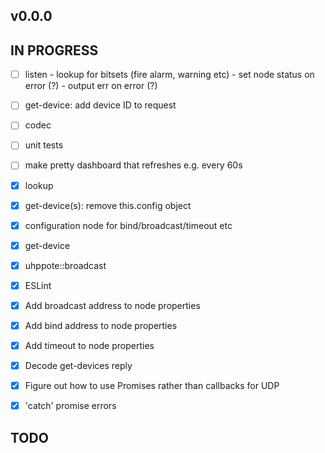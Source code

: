 ## v0.0.0

## IN PROGRESS

- [ ] listen
      - lookup for bitsets (fire alarm, warning etc)
      - set node status on error (?)
      - output err on error (?)
- [ ] get-device: add device ID to request
- [ ] codec
- [ ] unit tests
- [ ] make pretty dashboard that refreshes e.g. every 60s

- [x] lookup
- [x] get-device(s): remove this.config object
- [x] configuration node for bind/broadcast/timeout etc
- [x] get-device
- [x] uhppote::broadcast
- [x] ESLint
- [x] Add broadcast address to node properties
- [x] Add bind address to node properties
- [x] Add timeout to node properties
- [x] Decode get-devices reply
- [x] Figure out how to use Promises rather than callbacks for UDP
- [x] 'catch' promise errors

## TODO


